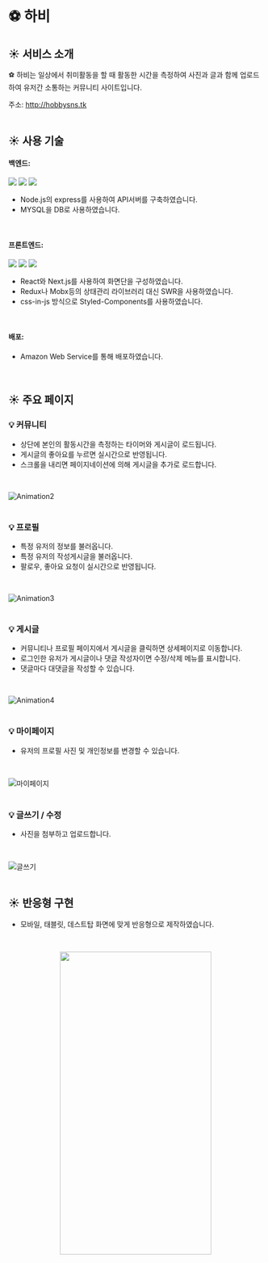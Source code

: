 # ⚽️ 하비

## :sunny: 서비스 소개
⚽️ 하비는 일상에서 취미활동을 할 때 활동한 시간을 측정하여 사진과 글과 함께 업로드하여 유저간 소통하는 커뮤니티 사이트입니다.

주소: http://hobbysns.tk
<br/>
<br/>

## :sunny: 사용 기술

#### 백엔드:
<img src="https://img.shields.io/badge/Node.js-339933?style=flat-square&logo=Node.js&logoColor=white"/><a/>
<img src="https://img.shields.io/badge/Express-000000?style=flat-square&logo=Express&logoColor=white"/><a/>
<img src="https://img.shields.io/badge/MYSQL-4479A1?style=flat-square&logo=MySQL&logoColor=white"/><a/>
+ Node.js의 express를 사용하여 API서버를 구축하였습니다.  
+ MYSQL을 DB로 사용하였습니다.
<br/>

#### 프론트엔드:
  <img src="https://img.shields.io/badge/React-61DAFB?style=flat-square&logo=React&logoColor=white"/><a/>
  <img src="https://img.shields.io/badge/Next.js-000000?style=flat-square&logo=Next.js&logoColor=white"/><a/>
  <img src="https://img.shields.io/badge/styled components-DB7093?style=flat-square&logo=styled-components&logoColor=white"/><a/>
+ React와 Next.js를 사용하여 화면단을 구성하였습니다.  
+ Redux나 Mobx등의 상태관리 라이브러리 대신 SWR을 사용하였습니다.  
+ css-in-js 방식으로 Styled-Components를 사용하였습니다.
<br/>

#### 배포:  
+ Amazon Web Service를 통해 배포하였습니다.
<br/>

## :sunny: 주요 페이지
### :bulb: 커뮤니티
+ 상단에 본인의 활동시간을 측정하는 타이머와 게시글이 로드됩니다. 
+ 게시글의 좋아요를 누르면 실시간으로 반영됩니다.
+ 스크롤을 내리면 페이지네이션에 의해 게시글을 추가로 로드합니다.
<br/>

![Animation2](https://user-images.githubusercontent.com/84958904/148893251-6118b8fb-6253-4782-aff6-b44640925921.gif)
<br/>
<br/>

### :bulb: 프로필
+ 특정 유저의 정보를 불러옵니다.
+ 특정 유저의 작성게시글을 불러옵니다.
+ 팔로우, 좋아요 요청이 실시간으로 반영됩니다.
<br/>

![Animation3](https://user-images.githubusercontent.com/84958904/148894665-7155b6f2-08c4-4979-9f8a-f655f27477c3.gif)
<br/>
<br/>

### :bulb: 게시글
+ 커뮤니티나 프로필 페이지에서 게시글을 클릭하면 상세페이지로 이동합니다.
+ 로그인한 유저가 게시글이나 댓글 작성자이면 수정/삭제 메뉴를 표시합니다.
+ 댓글마다 대댓글을 작성할 수 있습니다.
<br/>

![Animation4](https://user-images.githubusercontent.com/84958904/148897361-bee525a6-844d-42ce-b4c5-b85dc670a389.gif)
<br/>
<br/>

### :bulb: 마이페이지
+ 유저의 프로필 사진 및 개인정보를 변경할 수 있습니다.
<br/>

![마이페이지](https://user-images.githubusercontent.com/84958904/148897775-dba20229-c0cc-44ed-9ca7-4ed4dd0b4687.png)
<br/>
<br/>

### :bulb: 글쓰기 / 수정
+ 사진을 첨부하고 업로드합니다.
<br/>

![글쓰기](https://user-images.githubusercontent.com/84958904/148898819-e5fca944-9693-41da-ae86-8620eed480ad.png)
<br/>
<br/>

## :sunny: 반응형 구현
+ 모바일, 태블릿, 데스트탑 화면에 맞게 반응형으로 제작하였습니다.
<br/>
<p align="center">
  <image src="https://user-images.githubusercontent.com/84958904/148899877-ed14677f-1592-49ba-81d6-cdfec2ca3028.png" width="300" height="600"/>
</p>
<br/>
<br/>
